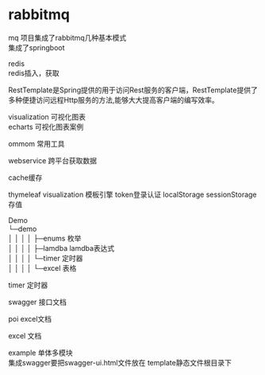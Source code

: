 # rabbitmq
mq 项目集成了rabbitmq几种基本模式  
集成了springboot
  
redis   
redis插入，获取  
  
RestTemplate是Spring提供的用于访问Rest服务的客户端，RestTemplate提供了多种便捷访问远程Http服务的方法,能够大大提高客户端的编写效率。
  
visualization 可视化图表    
echarts 可视化图表案例
  
ommom 常用工具  
  
webservice 跨平台获取数据

cache缓存

thymeleaf
visualization 模板引擎 token登录认证 localStorage sessionStorage 存值

Demo   
└─demo  
  │  │  │  │          ├─enums 枚举  
  │  │  │  │          ├─lamdba lamdba表达式  
  │  │  │  │          └─timer 定时器  
  │  │  │  │          └─excel 表格  
  
timer 定时器
  
swagger 接口文档  

poi excel文档
  
excel   文档
  
example 单体多模块  
 集成swagger要把swagger-ui.html文件放在  template静态文件根目录下